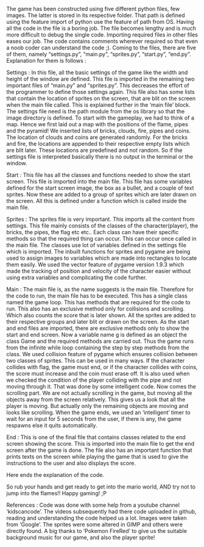 The game has been constructed using five different python files,
few images. The latter is stored in its respective folder. That path is
defined using the feature import of python use the feature of path
from OS. Having all the code in the file is a boring job. The file
becomes lengthy and is much more difficult to debug the single code.
Importing required files in other files eases our job.
The code contains comments wherever required so that even a
noob coder can understand the code ;).
Coming to the files, there are five of them, namely “settings.py”,
“main.py”, “sprites.py”, “start.py”, “end.py”. Explanation for them
is follows :

Settings :
In this file, all the basic settings of the game like the width and
height of the window are defined. This file is imported in the
remaining two important files of “main.py” and “sprites.py”. This
decreases the effort of the programmer to define those settings
again.
This file also has some lists that contain the location of sprites on
the screen, that are blit on the screen when the main file called. This
is explained further in the ‘main file’ block.
The settings file need is the path module from the os library so
that the image directory is defined.
To start with the gameplay, we had to think of a map. Hence we
first laid out a map with the positions of the flame, pipes and the
pyramid! We inserted lists of bricks, clouds, fire, pipes and coins. The
location of clouds and coins are generated randomly. For the bricks
and fire, the locations are appended to their respective empty lists
which are blit later. These locations are predefined and not random.
So if the settings file is interpreted basically there is no output in
the terminal or the window.

Start :
This file has all the classes and functions needed to show the start
screen. This file is imported into the main file. This file has some
variables defined for the start screen image, the box as a bullet, and a
couple of text sprites. Now these are added to a group of sprites
which are later drawn on the screen. All this is defined under a
function which is called inside the main file.

Sprites :
The sprites file is very important. This imports all the content from
settings. This file mainly consists of the classes of the
character(player), the bricks, the pipes, the flag etc etc.. Each class
can have their specific methods so that the required thing can occur.
This can occur once called in the main file. The classes use lot of
variables defined in the settings file which is imported. The inbuilt
functions for sprites and pygame are being used to assign images to
variables which are made into rectangles to locate them easily.
We used the vector feature of pygame version 1.9.3 which made
the tracking of position and velocity of the character easier without
using extra variables and complicating the code further.

Main :
The main file is, as the name suggests is the main file. Therefore
for the code to run, the main file has to be executed. This has a single
class named the game loop. This has methods that are required for
the code to run. This also has an exclusive method only for collisions
and scrolling. Which also counts the score that is later shown.
All the sprites are added to their respective groups and later blit or
drawn on the screen.
As the start and end files are imported, there are exclusive
methods only to show the start and end screen.
Now a variable name g is defined as an object the class Game and
the required methods are carried out. Thus the game runs from the
infinite while loop containing the step by step methods from the class.
We used collision feature of pygame which ensures collision
between two classes of sprites. This can be used in many ways. If the
character collides with flag, the game must end, or if the character
collides with coins, the score must increase and the coin must erase
off. It is also used when we checked the condition of the player
colliding with the pipe and not moving through it. That was done by
some intelligent code.
Now comes the scrolling part. We are not actually scrolling in the
game, but moving all the objects away from the screen relatively. This
gives us a look that all the player is moving. But actually only the
remaining objects are moving and looks like scrolling.
When the game ends, we used an ‘intelligent’ timer to wait for an
input for 5 seconds from the user, if there is any, the game respawns
else it quits automatically.

End :
This is one of the final file that contains classes related to the end
screen showing the score. This is imported into the main file to get
the end screen after the game is done.
The file also has an important function that prints texts on the
screen while playing the game that is used to give the instructions to
the user and also displays the score.

Here ends the explanation of the code.

So rub your hands and get ready to get into the mario world,
	AND
try not to jump into the flames!!
Happy gaming! ;P


References :
Code was done with some help from a youtube channel
‘kidscancode’. The videos subsequently had there code uploaded in
github, reading and understanding the code helped us a lot.
Images were taken from ‘Google’. The sprites were some altered
in GIMP and others were directly found.
A big thanks to ‘Pokemon FireRed’ to give us the suitable
background music for our game, and also the player sprite!
